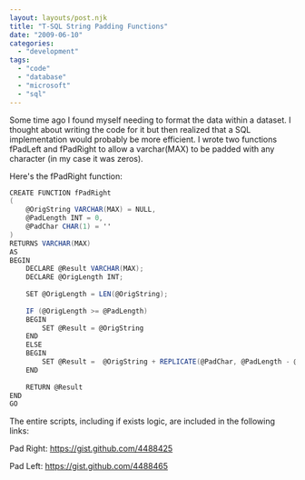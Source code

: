 ```yaml
---
layout: layouts/post.njk
title: "T-SQL String Padding Functions"
date: "2009-06-10"
categories: 
  - "development"
tags: 
  - "code"
  - "database"
  - "microsoft"
  - "sql"
---
```


Some time ago I found myself needing to format the data within a dataset. I thought about writing the code for it but then realized that a SQL implementation would probably be more efficient. I wrote two functions fPadLeft and fPadRight to allow a varchar(MAX) to be padded with any character (in my case it was zeros).

Here's the fPadRight function:

``` csharp
CREATE FUNCTION fPadRight 
(
    @OrigString VARCHAR(MAX) = NULL,
    @PadLength INT = 0,
    @PadChar CHAR(1) = ''
)
RETURNS VARCHAR(MAX)
AS
BEGIN
    DECLARE @Result VARCHAR(MAX); 
    DECLARE @OrigLength INT;
 
    SET @OrigLength = LEN(@OrigString);
     
    IF (@OrigLength >= @PadLength)
    BEGIN
        SET @Result = @OrigString
    END
    ELSE
    BEGIN
        SET @Result =  @OrigString + REPLICATE(@PadChar, @PadLength - @OrigLength);
    END
 
    RETURN @Result
END
GO
```

The entire scripts, including if exists logic, are included in the following links:

Pad Right: https://gist.github.com/4488425

Pad Left: https://gist.github.com/4488465
